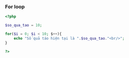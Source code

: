 
### For loop

```php
<?php

$so_qua_tao = 10;

for($i = 0; $i < 10; $++){
	echo "Số quả táo hiện tại là ".$so_qua_tao."<br/>";
}

?>
```
